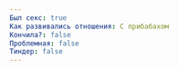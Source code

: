 ```yaml
---
Был секс: true
Как развивались отношения: С прибабахом
Кончила?: false
Проблемная: false
Тиндер: false
---
```

